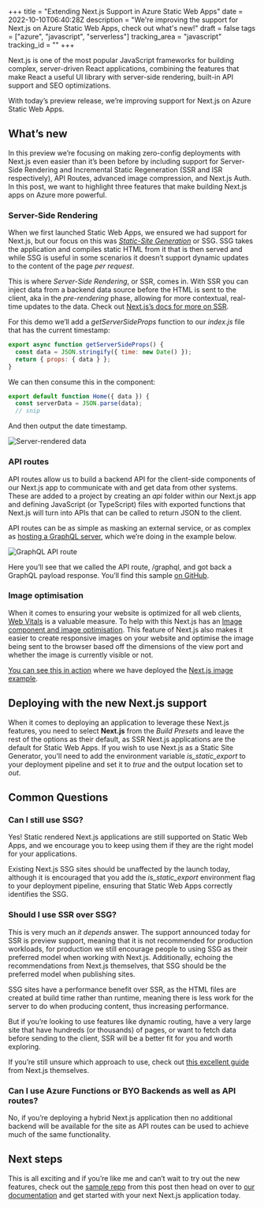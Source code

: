 +++
title = "Extending Next.js Support in Azure Static Web Apps"
date = 2022-10-10T06:40:28Z
description = "We're improving the support for Next.js on Azure Static Web Apps, check out what's new!"
draft = false
tags = ["azure", "javascript", "serverless"]
tracking_area = "javascript"
tracking_id = ""
+++

Next.js is one of the most popular JavaScript frameworks for building complex, server-driven React applications, combining the features that make React a useful UI library with server-side rendering, built-in API support and SEO optimizations.

With today’s preview release, we’re improving support for Next.js on Azure Static Web Apps.

## What’s new

In this preview we’re focusing on making zero-config deployments with Next.js even easier than it’s been before by including support for Server-Side Rendering and Incremental Static Regeneration (SSR and ISR respectively), API Routes, advanced image compression, and Next.js Auth. In this post, we want to highlight three features that make building Next.js apps on Azure more powerful.

### Server-Side Rendering

When we first launched Static Web Apps, we ensured we had support for Next.js, but our focus on this was [_Static-Site Generation_](https://nextjs.org/docs/basic-features/pages#static-generation-recommended) or SSG. SSG takes the application and compiles static HTML from it that is then served and while SSG is useful in some scenarios it doesn’t support dynamic updates to the content of the page _per request_.

This is where _Server-Side Rendering_, or SSR, comes in. With SSR you can inject data from a backend data source before the HTML is sent to the client, aka in the _pre-rendering_ phase, allowing for more contextual, real-time updates to the data. Check out [Next.js’s docs for more on SSR](https://nextjs.org/docs/basic-features/pages#server-side-rendering).

For this demo we’ll add a _getServerSideProps_ function to our _index.js_ file that has the current timestamp:

```js
export async function getServerSideProps() {
  const data = JSON.stringify({ time: new Date() });
  return { props: { data } };
}
```

We can then consume this in the component:

```js
export default function Home({ data }) {
  const serverData = JSON.parse(data);
  // snip
```

And then output the date timestamp.

![Server-rendered data](/images/2022-10-10-extending-next.js-support-in-azure-static-web-apps/ssr.gif)

### API routes

API routes allow us to build a backend API for the client-side components of our Next.js app to communicate with and get data from other systems. These are added to a project by creating an _api_ folder within our Next.js app and defining JavaScript (or TypeScript) files with exported functions that Next.js will turn into APIs that can be called to return JSON to the client.

API routes can be as simple as masking an external service, or as complex as [hosting a GraphQL server](https://github.com/vercel/next.js/tree/canary/examples/api-routes-graphql), which we’re doing in the example below.

![GraphQL API route](/images/2022-10-10-extending-next.js-support-in-azure-static-web-apps/api-routes.gif)

Here you’ll see that we called the API route, /graphql, and got back a GraphQL payload response. You’ll find this sample [on GitHub](https://github.com/aaronpowell/hybrid-next-on-swa).

### Image optimisation

When it comes to ensuring your website is optimized for all web clients, [Web Vitals](https://web.dev/vitals/) is a valuable measure. To help with this Next.js has an [Image component and image optimisation](https://nextjs.org/docs/basic-features/image-optimization). This feature of Next.js also makes it easier to create responsive images on your website and optimise the image being sent to the browser based off the dimensions of the view port and whether the image is currently visible or not.

[You can see this in action](https://blue-smoke-08b09b010.1.azurestaticapps.net/image) where we have deployed the [Next.js image example](https://github.com/vercel/next.js/tree/canary/examples/image-component).

## Deploying with the new Next.js support

When it comes to deploying an application to leverage these Next.js features, you need to select **Next.js** from the _Build Presets_ and leave the rest of the options as their default, as SSR Next.js applications are the default for Static Web Apps. If you wish to use Next.js as a Static Site Generator, you’ll need to add the environment variable _is_static_export_ to your deployment pipeline and set it to _true_ and the output location set to _out_.

## Common Questions

### Can I still use SSG?

Yes! Static rendered Next.js applications are still supported on Static Web Apps, and we encourage you to keep using them if they are the right model for your applications.

Existing Next.js SSG sites should be unaffected by the launch today, although it is encouraged that you add the _is_static_export_ environment flag to your deployment pipeline, ensuring that Static Web Apps correctly identifies the SSG.

### Should I use SSR over SSG?

This is very much an _it depends_ answer. The support announced today for SSR is preview support, meaning that it is not recommended for production workloads, for production we still encourage people to using SSG as their preferred model when working with Next.js. Additionally, echoing the recommendations from Next.js themselves, that SSG should be the preferred model when publishing sites.

SSG sites have a performance benefit over SSR, as the HTML files are created at build time rather than runtime, meaning there is less work for the server to do when producing content, thus increasing performance.

But if you’re looking to use features like dynamic routing, have a very large site that have hundreds (or thousands) of pages, or want to fetch data before sending to the client, SSR will be a better fit for you and worth exploring.

If you’re still unsure which approach to use, check out [this excellent guide](https://vercel.com/blog/nextjs-server-side-rendering-vs-static-generation) from Next.js themselves.

### Can I use Azure Functions or BYO Backends as well as API routes?

No, if you’re deploying a hybrid Next.js application then no additional backend will be available for the site as API routes can be used to achieve much of the same functionality.

## Next steps

This is all exciting and if you’re like me and can’t wait to try out the new features, check out the [sample repo](https://github.com/aaronpowell/hybrid-next-on-swa) from this post then head on over to [our documentation](https://aka.ms/swanextjsssr) and get started with your next Next.js application today.
